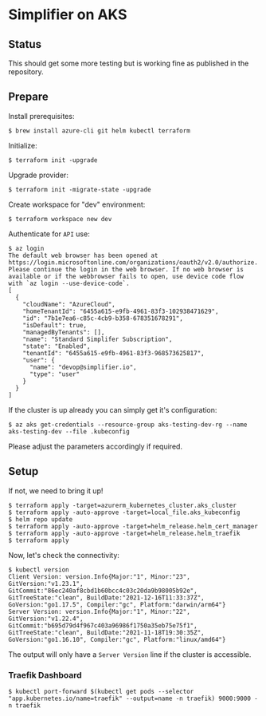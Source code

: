 # Simplifier on AKS

## Status

This should get some more testing but is working fine as published in the repository.

## Prepare

Install prerequisites:

```shell
$ brew install azure-cli git helm kubectl terraform
```

Initialize:

```shell
$ terraform init -upgrade
```

Upgrade provider:

```shell
$ terraform init -migrate-state -upgrade
```

Create workspace for "dev" environment:

```shell
$ terraform workspace new dev
```

Authenticate for `API` use:

```shell
$ az login
The default web browser has been opened at https://login.microsoftonline.com/organizations/oauth2/v2.0/authorize. Please continue the login in the web browser. If no web browser is available or if the webbrowser fails to open, use device code flow with `az login --use-device-code`.
[
  {
    "cloudName": "AzureCloud",
    "homeTenantId": "6455a615-e9fb-4961-83f3-102938471629",
    "id": "7b1e7ea6-c85c-4cb9-b358-678351678291",
    "isDefault": true,
    "managedByTenants": [],
    "name": "Standard Simplifer Subscription",
    "state": "Enabled",
    "tenantId": "6455a615-e9fb-4961-83f3-968573625817",
    "user": {
      "name": "devop@simplifier.io",
      "type": "user"
    }
  }
]
```

If the cluster is up already you can simply get it's configuration:

```shell
$ az aks get-credentials --resource-group aks-testing-dev-rg --name aks-testing-dev --file .kubeconfig
```

Please adjust the parameters accordingly if required.

## Setup

If not, we need to bring it up!

```shell
$ terraform apply -target=azurerm_kubernetes_cluster.aks_cluster
$ terraform apply -auto-approve -target=local_file.aks_kubeconfig
$ helm repo update
$ terraform apply -auto-approve -target=helm_release.helm_cert_manager
$ terraform apply -auto-approve -target=helm_release.helm_traefik
$ terraform apply
```

Now, let's check the connectivity:

```shell
$ kubectl version
Client Version: version.Info{Major:"1", Minor:"23", GitVersion:"v1.23.1", GitCommit:"86ec240af8cbd1b60bcc4c03c20da9b98005b92e", GitTreeState:"clean", BuildDate:"2021-12-16T11:33:37Z", GoVersion:"go1.17.5", Compiler:"gc", Platform:"darwin/arm64"}
Server Version: version.Info{Major:"1", Minor:"22", GitVersion:"v1.22.4", GitCommit:"b695d79d4f967c403a96986f1750a35eb75e75f1", GitTreeState:"clean", BuildDate:"2021-11-18T19:30:35Z", GoVersion:"go1.16.10", Compiler:"gc", Platform:"linux/amd64"}
```

The output will only have a `Server Version` line if the cluster is accessible.

### Traefik Dashboard

```shell
$ kubectl port-forward $(kubectl get pods --selector "app.kubernetes.io/name=traefik" --output=name -n traefik) 9000:9000 -n traefik
````
